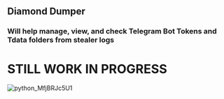 ## Diamond Dumper
### Will help manage, view, and check Telegram Bot Tokens and Tdata folders from stealer logs

# STILL WORK IN PROGRESS

![python_MfjBRJc5U1](https://github.com/user-attachments/assets/fc1063ab-2272-41ee-a2f3-bb82e0156419)
